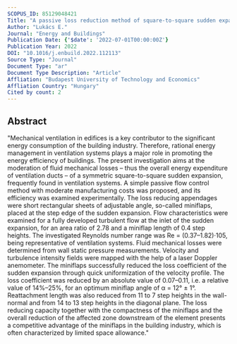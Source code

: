 ```yaml
---
SCOPUS_ID: 85129048421
Title: "A passive loss reduction method of square-to-square sudden expansions"
Author: "Lukács E."
Journal: "Energy and Buildings"
Publication Date: {'$date': '2022-07-01T00:00:00Z'}
Publication Year: 2022
DOI: "10.1016/j.enbuild.2022.112113"
Source Type: "Journal"
Document Type: "ar"
Document Type Description: "Article"
Affliation: "Budapest University of Technology and Economics"
Affliation Country: "Hungary"
Cited by count: 2
---
```


## Abstract
"Mechanical ventilation in edifices is a key contributor to the significant energy consumption of the building industry. Therefore, rational energy management in ventilation systems plays a major role in promoting the energy efficiency of buildings. The present investigation aims at the moderation of fluid mechanical losses – thus the overall energy expenditure of ventilation ducts – of a symmetric square-to-square sudden expansion, frequently found in ventilation systems. A simple passive flow control method with moderate manufacturing costs was proposed, and its efficiency was examined experimentally. The loss reducing appendages were short rectangular sheets of adjustable angle, so-called miniflaps, placed at the step edge of the sudden expansion. Flow characteristics were examined for a fully developed turbulent flow at the inlet of the sudden expansion, for an area ratio of 2.78 and a miniflap length of 0.4 step heights. The investigated Reynolds number range was Re = (0.37–1.82)·105, being representative of ventilation systems. Fluid mechanical losses were determined from wall static pressure measurements. Velocity and turbulence intensity fields were mapped with the help of a laser Doppler anemometer. The miniflaps successfully reduced the loss coefficient of the sudden expansion through quick uniformization of the velocity profile. The loss coefficient was reduced by an absolute value of 0.07–0.11, i.e. a relative value of 14%–25%, for an optimum miniflap angle of α = 12° ± 1°. Reattachment length was also reduced from 11 to 7 step heights in the wall-normal and from 14 to 13 step heights in the diagonal plane. The loss reducing capacity together with the compactness of the miniflaps and the overall reduction of the affected zone downstream of the element presents a competitive advantage of the miniflaps in the building industry, which is often characterized by limited space allowance."

